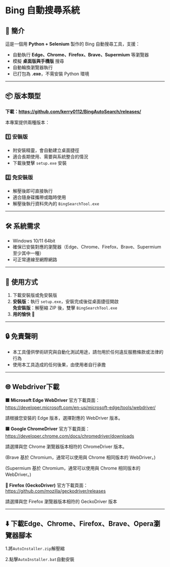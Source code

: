 # Bing 自動搜尋系統

## 📌 簡介
這是一個用 **Python + Selenium** 製作的 Bing 自動搜尋工具，支援：
- 自動執行 **Edge、Chrome、Firefox、Brave、Supermium** 等瀏覽器
- 模擬 **桌面版與手機版** 搜尋
- 自動輪換瀏覽器執行
- 已打包為 **.exe**，不需安裝 Python 環境

---

## 📦 版本類型

**下載：https://github.com/kerry0112/BingAutoSearch/releases/**

本專案提供兩種版本：

### 1️⃣ 安裝版
- 附安裝精靈，會自動建立桌面捷徑
- 適合長期使用、需要與系統整合的情況
- 下載後雙擊 `setup.exe` 安裝

### 2️⃣ 免安裝版
- 解壓後即可直接執行
- 適合隨身碟攜帶或臨時使用
- 解壓後執行資料夾內的 `BingSearchTool.exe`

---

## 🛠 系統需求
- Windows 10/11 64bit
- 確保已安裝對應的瀏覽器（Edge、Chrome、Firefox、Brave、Supermium 至少其中一種）
- 可正常連線至網際網路

---

## 🚀 使用方式
1. 下載安裝版或免安裝版
2. **安裝版**：執行 `setup.exe`，安裝完成後從桌面捷徑開啟  
   **免安裝版**：解壓縮 ZIP 後，雙擊 `BingSearchTool.exe`
3. **用的愉快** 🙂

---
## 🔒 免責聲明
- 本工具僅供學術研究與自動化測試用途，請勿用於任何違反服務條款或法律的行為  
- 使用本工具造成的任何後果，由使用者自行承擔

---
## 🌐 Webdriver下載
**🟦 Microsoft Edge WebDriver**
官方下載頁面：https://developer.microsoft.com/en-us/microsoft-edge/tools/webdriver/

請根據您安裝的 Edge 版本，選擇對應的 WebDriver 版本。

**🟨 Google ChromeDriver**
官方下載頁面：https://developer.chrome.com/docs/chromedriver/downloads

請選擇與您 Chrome 瀏覽器版本相符的 ChromeDriver 版本。

(Brave 基於 Chromium，通常可以使用與 Chrome 相同版本的 WebDriver。)

(Supermium 基於 Chromium，通常可以使用與 Chrome 相同版本的 WebDriver。)

**🦊 Firefox (GeckoDriver)**
官方下載頁面：https://github.com/mozilla/geckodriver/releases

請選擇與您 Firefox 瀏覽器版本相符的 GeckoDriver 版本

---
## ⬇️ 下載Edge、Chrome、Firefox、Brave、Opera瀏覽器腳本
1.將`AutoInstaller.zip`解壓縮

2.點擊`AutoInstaller.bat`自動安裝
